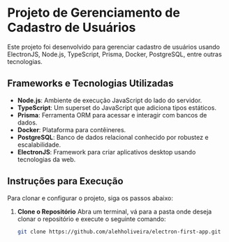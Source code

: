 
# Projeto de Gerenciamento de Cadastro de Usuários

Este projeto foi desenvolvido para gerenciar cadastro de usuários usando ElectronJS, Node.js, TypeScript, Prisma, Docker, PostgreSQL, entre outras tecnologias.

## Frameworks e Tecnologias Utilizadas
- **Node.js**: Ambiente de execução JavaScript do lado do servidor.
- **TypeScript**: Um superset do JavaScript que adiciona tipos estáticos.
- **Prisma**: Ferramenta ORM para acessar e interagir com bancos de dados.
- **Docker**: Plataforma para contêineres.
- **PostgreSQL**: Banco de dados relacional conhecido por robustez e escalabilidade.
- **ElectronJS**: Framework para criar aplicativos desktop usando tecnologias da web.

## Instruções para Execução
Para clonar e configurar o projeto, siga os passos abaixo:

1. **Clone o Repositório**
   Abra um terminal, vá para a pasta onde deseja clonar o repositório e execute o seguinte comando:
   ```bash
   git clone https://github.com/alehholiveira/electron-first-app.git
